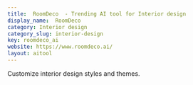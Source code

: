 ```yaml
---
title:  RoomDeco  - Trending AI tool for Interior design
display_name:  RoomDeco 
category: Interior design
category_slug: interior-design
key: roomdeco_ai
website: https://www.roomdeco.ai/
layout: aitool
---
```


Customize interior design styles and themes.
